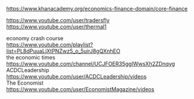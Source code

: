       
      
https://www.khanacademy.org/economics-finance-domain/core-finance      
       
      
      
      
https://www.youtube.com/user/tradersfly      
https://www.youtube.com/user/thermal1      
      
economy crash course      
https://www.youtube.com/playlist?list=PL8dPuuaLjXtPNZwz5_o_5uirJ8gQXnhEO      
the economic times      
https://www.youtube.com/channel/UCJFOER35ggIWwsXh2ZDnqyg      
ACDCLeadership      
https://www.youtube.com/user/ACDCLeadership/videos      
The Economist      
https://www.youtube.com/user/EconomistMagazine/videos      
      
      
      
      
      
      
   
      
